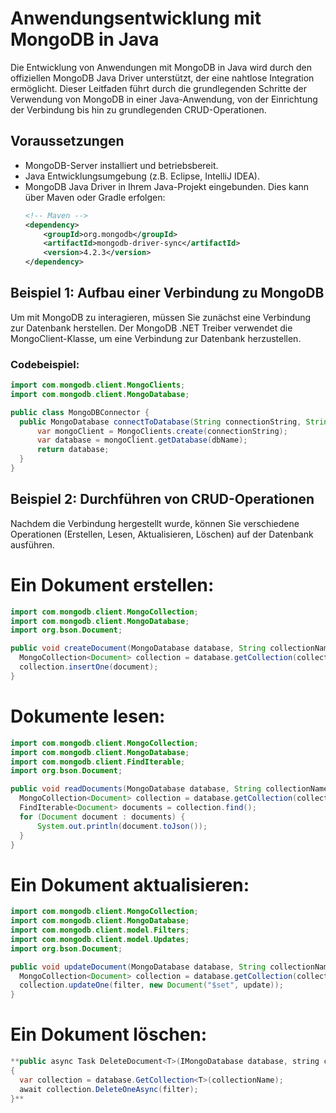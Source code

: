 # Anwendungsentwicklung mit MongoDB in Java

Die Entwicklung von Anwendungen mit MongoDB in Java wird durch den offiziellen MongoDB Java Driver unterstützt, der eine nahtlose Integration ermöglicht. Dieser Leitfaden führt durch die grundlegenden Schritte der Verwendung von MongoDB in einer Java-Anwendung, von der Einrichtung der Verbindung bis hin zu grundlegenden CRUD-Operationen.

## Voraussetzungen

- MongoDB-Server installiert und betriebsbereit.
- Java Entwicklungsumgebung (z.B. Eclipse, IntelliJ IDEA).
- MongoDB Java Driver in Ihrem Java-Projekt eingebunden. Dies kann über Maven oder Gradle erfolgen:
  ```xml
  <!-- Maven -->
  <dependency>
      <groupId>org.mongodb</groupId>
      <artifactId>mongodb-driver-sync</artifactId>
      <version>4.2.3</version>
  </dependency>

## Beispiel 1: Aufbau einer Verbindung zu MongoDB

  Um mit MongoDB zu interagieren, müssen Sie zunächst eine Verbindung zur Datenbank herstellen. Der MongoDB .NET Treiber verwendet die MongoClient-Klasse, um eine Verbindung zur Datenbank herzustellen.
  
 ### Codebeispiel:
  ```java
 import com.mongodb.client.MongoClients;
import com.mongodb.client.MongoDatabase;

public class MongoDBConnector {
    public MongoDatabase connectToDatabase(String connectionString, String dbName) {
        var mongoClient = MongoClients.create(connectionString);
        var database = mongoClient.getDatabase(dbName);
        return database;
    }
}
```
## Beispiel 2: Durchführen von CRUD-Operationen

Nachdem die Verbindung hergestellt wurde, können Sie verschiedene Operationen (Erstellen, Lesen, Aktualisieren, Löschen) auf der Datenbank ausführen.

# Ein Dokument erstellen: 
  ```java
import com.mongodb.client.MongoCollection;
import com.mongodb.client.MongoDatabase;
import org.bson.Document;

public void createDocument(MongoDatabase database, String collectionName, Document document) {
    MongoCollection<Document> collection = database.getCollection(collectionName);
    collection.insertOne(document);
}
```
# Dokumente lesen: 
  ```java
import com.mongodb.client.MongoCollection;
import com.mongodb.client.MongoDatabase;
import com.mongodb.client.FindIterable;
import org.bson.Document;

public void readDocuments(MongoDatabase database, String collectionName) {
    MongoCollection<Document> collection = database.getCollection(collectionName);
    FindIterable<Document> documents = collection.find();
    for (Document document : documents) {
        System.out.println(document.toJson());
    }
}
```
# Ein Dokument aktualisieren: 
  ```java
import com.mongodb.client.MongoCollection;
import com.mongodb.client.MongoDatabase;
import com.mongodb.client.model.Filters;
import com.mongodb.client.model.Updates;
import org.bson.Document;

public void updateDocument(MongoDatabase database, String collectionName, Document filter, Document update) {
    MongoCollection<Document> collection = database.getCollection(collectionName);
    collection.updateOne(filter, new Document("$set", update));
}
```
# Ein Dokument löschen: 
  ```java
**public async Task DeleteDocument<T>(IMongoDatabase database, string collectionName, FilterDefinition<T> filter)
{
    var collection = database.GetCollection<T>(collectionName);
    await collection.DeleteOneAsync(filter);
}**
```
#
